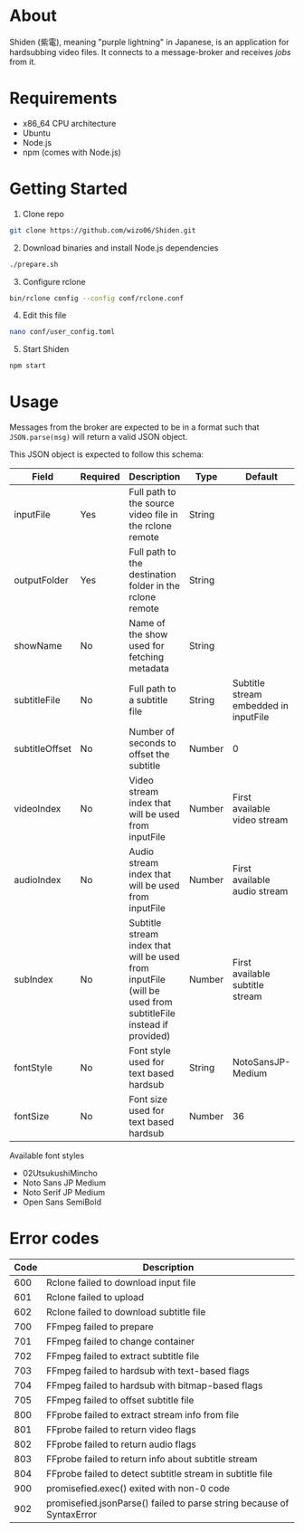 # About
Shiden (紫電), meaning "purple lightning" in Japanese, is an application for hardsubbing video files. It connects to a message-broker and receives *jobs* from it.

# Requirements
- x86_64 CPU architecture
- Ubuntu
- Node.js
- npm (comes with Node.js)

# Getting Started

1. Clone repo
```bash
git clone https://github.com/wizo06/Shiden.git
```
2. Download binaries and install Node.js dependencies
```bash
./prepare.sh
```
3. Configure rclone
```bash
bin/rclone config --config conf/rclone.conf
```
4. Edit this file
```bash
nano conf/user_config.toml
```
5. Start Shiden
```bash
npm start
```

# Usage
Messages from the broker are expected to be in a format such that `JSON.parse(msg)` will return a valid JSON object. 

This JSON object is expected to follow this schema:

Field | Required | Description | Type | Default
--- | --- | --- | --- | --- |
inputFile | Yes | Full path to the source video file in the rclone remote | String |
outputFolder | Yes | Full path to the destination folder in the rclone remote | String |
showName | No | Name of the show used for fetching metadata | String |
subtitleFile | No | Full path to a subtitle file | String | Subtitle stream embedded in inputFile
subtitleOffset | No | Number of seconds to offset the subtitle | Number | 0
videoIndex | No | Video stream index that will be used from inputFile | Number | First available video stream
audioIndex | No | Audio stream index that will be used from inputFile | Number | First available audio stream
subIndex | No | Subtitle stream index that will be used from inputFile (will be used from subtitleFile instead if provided) | Number | First available subtitle stream
fontStyle | No | Font style used for text based hardsub | String | NotoSansJP-Medium
fontSize | No | Font size used for text based hardsub | Number | 36

Available font styles
- 02UtsukushiMincho
- Noto Sans JP Medium
- Noto Serif JP Medium
- Open Sans SemiBold

# Error codes

| Code | Description |
| --- | --- |
| 600 | Rclone failed to download input file |
| 601 | Rclone failed to upload |
| 602 | Rclone failed to download subtitle file |
| 700 | FFmpeg failed to prepare |
| 701 | FFmpeg failed to change container |
| 702 | FFmpeg failed to extract subtitle file |
| 703 | FFmpeg failed to hardsub with text-based flags |
| 704 | FFmpeg failed to hardsub with bitmap-based flags |
| 705 | FFmpeg failed to offset subtitle file |
| 800 | FFprobe failed to extract stream info from file |
| 801 | FFprobe failed to return video flags |
| 802 | FFprobe failed to return audio flags |
| 803 | FFprobe failed to return info about subtitle stream |
| 804 | FFprobe failed to detect subtitle stream in subtitle file |
| 900 | promisefied.exec() exited with non-0 code |
| 902 | promisefied.jsonParse() failed to parse string because of SyntaxError |
